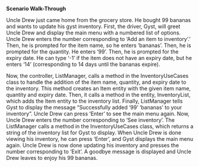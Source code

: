 **Scenario Walk-Through**

Uncle Drew just came home from the grocery store. He bought 99 bananas and wants to update his gyst inventory. First, the driver, Gyst, will greet Uncle Drew and display the main menu with a numbered list of options. Uncle Drew enters the number corresponding to ‘Add an item to inventory’.’ Then, he is prompted for the item name, so he enters ‘bananas’. Then, he is prompted for the quantity. He enters ‘99’. Then, he is prompted for the expiry date. He can type ‘-1’ if the item does not have an expiry date, but he enters ‘14’ (corresponding to 14 days until the bananas expire).  

Now, the controller, ListManager, calls a method in the InventoryUseCases class to handle the addition of the item name, quantity, and expiry date to the inventory. This method creates an Item entity with the given item name, quantity and expiry date. Then, it calls a method in the entity, InventoryList, which adds the Item entity to the inventory list. Finally, ListManager tells Gyst to display the message “Successfully added ‘99’ ‘bananas’ to your inventory”. Uncle Drew can press ‘Enter’ to  see the main menu again. Now, Uncle Drew enters the number corresponding to ‘See inventory’. The ListManager calls a method in the InventoryUseCases class, which returns a string of the inventory list for Gyst to display.  When Uncle Drew is done viewing his inventory, he can press ‘Enter’, and Gyst displays the main menu again. Uncle Drew is now done updating his inventory and presses the number corresponding to ‘Exit’. A goodbye message is displayed and Uncle Drew leaves to enjoy his 99 bananas.
